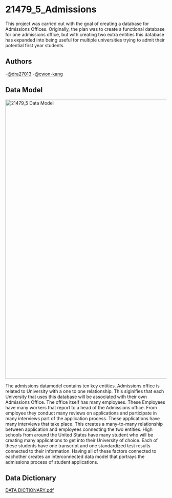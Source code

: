 # 21479_5_Admissions
This project was carried out with the goal of creating a database for Admissions Offices. Originally, the plan was to create a functional database for one admissions office, but with creating two extra entities this database has expanded into being useful for multiple universities trying to admit their potential first year students.

## Authors
-[@dra27013](https://github.com/dra27013)
-[@cwon-kang](http://github.com/cwon-kang)

## Data Model
<img width="871" alt="21479_5 Data Model" src="https://user-images.githubusercontent.com/128402168/229159171-61f6cfee-96fe-4dd1-b511-cab1bbc9be8b.png">

The admissions datamodel contains ten key entities. Admissions office is related to University with a one to one relationship. This siginifies that each University that uses this database will be associated with their own Admissions Office. The office itself has many employees. These Employees have many workers that report to a head of the Admissions office. From employee they conduct many reviews on applications and participate in many interviews part of the application process. These applications have many interviews that take place. This creates a many-to-many relationship between application and employees connecting the two entities. High schools from around the United States have many student who will be creating many applications to get into their University of choice. Each of these students have one transcript and one standardized test results connected to their information. Having all of these factors connected to eachother creates an interconnected data model that portrays the admissions process of student applications.

## Data Dictionary

[DATA DICTIONARY.pdf](https://github.com/dra27013/GroupProject_Admissions/files/11123364/DATA.DICTIONARY.pdf)
